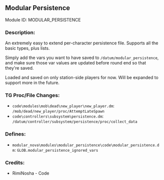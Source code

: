 ## Modular Persistence

Module ID: MODULAR_PERSISTENCE

### Description:

An extremely easy to extend per-character persistence file. Supports all the basic types, plus lists.

Simply add the vars you want to have saved to `/datum/modular_persistence`, and make sure those var values are updated before round end so that they're saved.

Loaded and saved on only station-side players for now. Will be expanded to support more in the future.

### TG Proc/File Changes:

- `code\modules\mob\dead\new_player\new_player.dm`: `/mob/dead/new_player/proc/AttemptLateSpawn`
- `code\controllers\subsystem\persistence.dm`: `/datum/controller/subsystem/persistence/proc/collect_data`

### Defines:

- `modular_nova\modules\modular_persistence\code\modular_persistence.dm`: `GLOB.modular_persistence_ignored_vars`

### Credits:

- RimiNosha - Code
